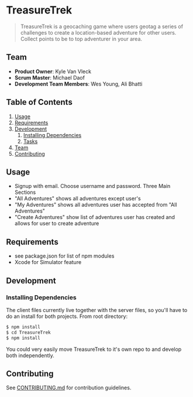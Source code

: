 # TreasureTrek

> TreasureTrek is a geocaching game where users geotag a series of challenges to create a location-based adventure for other users. Collect points to be to top adventurer in your area.

## Team

  - __Product Owner__: Kyle Van Vleck
  - __Scrum Master__: Michael Daof
  - __Development Team Members__: Wes Young, Ali Bhatti

## Table of Contents

1. [Usage](#Usage)
1. [Requirements](#requirements)
1. [Development](#development)
    1. [Installing Dependencies](#installing-dependencies)
    1. [Tasks](#tasks)
1. [Team](#team)
1. [Contributing](#contributing)

## Usage

* Signup with email. Choose username and password.
Three Main Sections
* "All Adventures" shows all adventures except user's
* "My Adventures" shows all adventures user has accepted from "All Adventures" 
* "Create Adventures" show list of adventures user has created and allows for user to create adventure

## Requirements

- see package.json for list of npm modules
- Xcode for Simulator feature

## Development

### Installing Dependencies

The client files currently live together with the server files, so you'll have to do an install for both projects.
From root directory:

```sh
$ npm install
$ cd TreasureTrek
$ npm install
```
You could very easily move TreasureTrek to it's own repo to and develop both independently.


## Contributing

See [CONTRIBUTING.md](CONTRIBUTING.md) for contribution guidelines.

